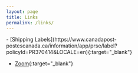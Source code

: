 ```yaml
---
layout: page
title: Links
permalink: /links/
---
```


<!---TO-->- [Shipping Labels](https://www.canadapost-postescanada.ca/information/app/prse/label?policyId=PR370414&LOCALE=en){:target="_blank"}
<!---WY- [Shipping Labels](https://www.canadapost-postescanada.ca/information/app/prse/label?policyId=PR560100&LOCALE=en){:target="_blank"}-->
- [Zoom](https://zoom.us/my/nebesny){:target="_blank"}
